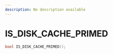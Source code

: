 ```yaml
---
description: No description available 
---
```


# IS_DISK_CACHE_PRIMED

```cpp
bool IS_DISK_CACHE_PRIMED();
```